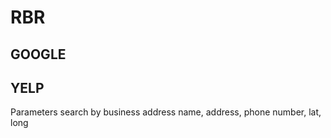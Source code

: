 # RBR

## GOOGLE

## YELP

Parameters search by business address name, address, phone number, lat, long